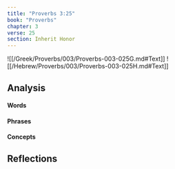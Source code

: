 ```yaml
---
title: "Proverbs 3:25"
book: "Proverbs"
chapter: 3
verse: 25
section: Inherit Honor
---
```

![[/Greek/Proverbs/003/Proverbs-003-025G.md#Text]]
![[/Hebrew/Proverbs/003/Proverbs-003-025H.md#Text]]

## Analysis

#### Words

#### Phrases

#### Concepts

## Reflections
